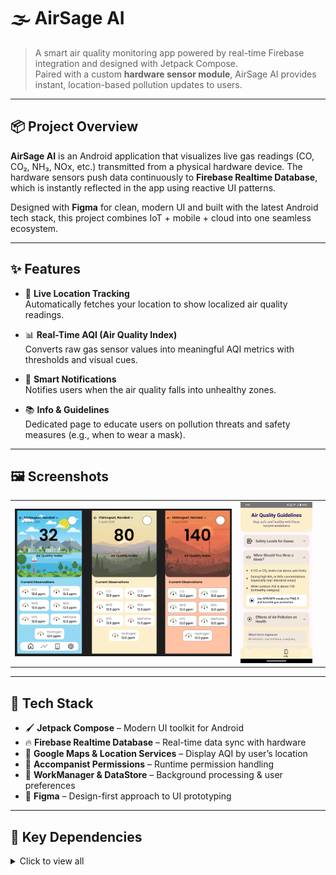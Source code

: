 # 🌫️ AirSage AI

> A smart air quality monitoring app powered by real-time Firebase integration and designed with Jetpack Compose.  
> Paired with a custom **hardware sensor module**, AirSage AI provides instant, location-based pollution updates to users.

---

## 📦 Project Overview

**AirSage AI** is an Android application that visualizes live gas readings (CO, CO₂, NH₃, NOx, etc.) transmitted from a physical hardware device. The hardware sensors push data continuously to **Firebase Realtime Database**, which is instantly reflected in the app using reactive UI patterns.

Designed with **Figma** for clean, modern UI and built with the latest Android tech stack, this project combines IoT + mobile + cloud into one seamless ecosystem.

---

## ✨ Features

- 📍 **Live Location Tracking**  
  Automatically fetches your location to show localized air quality readings.

- 📊 **Real-Time AQI (Air Quality Index)**  
  Converts raw gas sensor values into meaningful AQI metrics with thresholds and visual cues.

- 🔔 **Smart Notifications**  
  Notifies users when the air quality falls into unhealthy zones.

- 📚 **Info & Guidelines**  
  Dedicated page to educate users on pollution threats and safety measures (e.g., when to wear a mask).

---

## 🖼️ Screenshots

<table>
  <tr>
    <td align="center"><img src="assets/screenshot1.png" width="600" alt=""/></td>
    <td align="center"><img src="assets/screenshot2.jpg" width="200" alt=""/></td>
<td align="center"><img src="assets/screenshot3.jpg" width="200" alt=""/></td>
  </tr>
</table>

---

## 🧱 Tech Stack

- 🖌️ **Jetpack Compose** – Modern UI toolkit for Android
- 🔥 **Firebase Realtime Database** – Real-time data sync with hardware
- 📍 **Google Maps & Location Services** – Display AQI by user’s location
- 🔔 **Accompanist Permissions** – Runtime permission handling
- 🧠 **WorkManager & DataStore** – Background processing & user preferences
- 🎨 **Figma** – Design-first approach to UI prototyping

---

## 🧩 Key Dependencies

<details>
<summary>Click to view all</summary>

```kotlin
// Navigation
implementation("androidx.navigation:navigation-compose:2.8.9")

// DataStore
implementation("androidx.datastore:datastore-preferences:1.1.4")

// Background tasks
implementation("androidx.work:work-runtime-ktx:2.10.0")

// Maps & location
implementation("com.google.maps.android:maps-compose:6.4.1")
implementation("com.google.android.gms:play-services-location:21.3.0")

// Compose runtime
implementation("androidx.lifecycle:lifecycle-runtime-compose:2.8.7")

// Permissions
implementation("com.google.accompanist:accompanist-permissions:0.34.0")

// Firebase Realtime Database
implementation(libs.firebase.database)

// Jetpack Compose UI, Material3, Testing, etc.
implementation(libs.androidx.material3)
```
</details>
